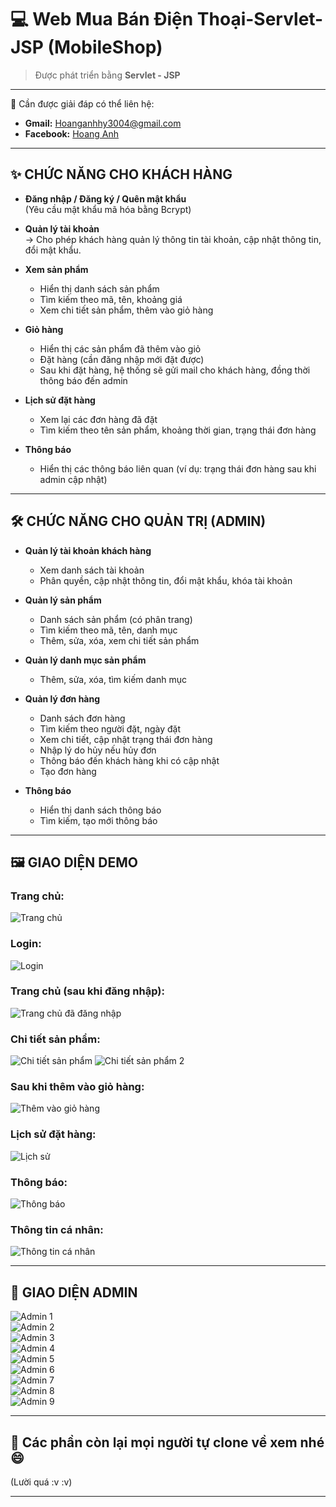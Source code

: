 # 💻 Web Mua Bán Điện Thoại-Servlet-JSP (MobileShop)

> Được phát triển bằng **Servlet - JSP**

---

📧 Cần được giải đáp có thể liên hệ:

- **Gmail:** Hoanganhhy3004@gmail.com  
- **Facebook:** [Hoang Anh](https://www.facebook.com/hoang.anh.373679)

---

## ✨ CHỨC NĂNG CHO KHÁCH HÀNG

- **Đăng nhập / Đăng ký / Quên mật khẩu**  
  (Yêu cầu mật khẩu mã hóa bằng Bcrypt)

- **Quản lý tài khoản**  
  → Cho phép khách hàng quản lý thông tin tài khoản, cập nhật thông tin, đổi mật khẩu.

- **Xem sản phẩm**  
  + Hiển thị danh sách sản phẩm  
  + Tìm kiếm theo mã, tên, khoảng giá  
  + Xem chi tiết sản phẩm, thêm vào giỏ hàng

- **Giỏ hàng**  
  + Hiển thị các sản phẩm đã thêm vào giỏ  
  + Đặt hàng (cần đăng nhập mới đặt được)  
  + Sau khi đặt hàng, hệ thống sẽ gửi mail cho khách hàng, đồng thời thông báo đến admin

- **Lịch sử đặt hàng**  
  + Xem lại các đơn hàng đã đặt  
  + Tìm kiếm theo tên sản phẩm, khoảng thời gian, trạng thái đơn hàng

- **Thông báo**  
  + Hiển thị các thông báo liên quan (ví dụ: trạng thái đơn hàng sau khi admin cập nhật)

---

## 🛠️ CHỨC NĂNG CHO QUẢN TRỊ (ADMIN)

- **Quản lý tài khoản khách hàng**  
  + Xem danh sách tài khoản  
  + Phân quyền, cập nhật thông tin, đổi mật khẩu, khóa tài khoản

- **Quản lý sản phẩm**  
  + Danh sách sản phẩm (có phân trang)  
  + Tìm kiếm theo mã, tên, danh mục  
  + Thêm, sửa, xóa, xem chi tiết sản phẩm

- **Quản lý danh mục sản phẩm**  
  + Thêm, sửa, xóa, tìm kiếm danh mục

- **Quản lý đơn hàng**  
  + Danh sách đơn hàng  
  + Tìm kiếm theo người đặt, ngày đặt  
  + Xem chi tiết, cập nhật trạng thái đơn hàng  
  + Nhập lý do hủy nếu hủy đơn  
  + Thông báo đến khách hàng khi có cập nhật  
  + Tạo đơn hàng

- **Thông báo**  
  + Hiển thị danh sách thông báo  
  + Tìm kiếm, tạo mới thông báo

---

## 🖼️ GIAO DIỆN DEMO

### Trang chủ:
![Trang chủ](https://github.com/user-attachments/assets/79a3e5ff-b6a3-4051-8cdd-9dbbb0fce7a7)

### Login:
![Login](https://github.com/user-attachments/assets/d8f44a66-d41a-4568-8207-7f2a6733a108)

### Trang chủ (sau khi đăng nhập):
![Trang chủ đã đăng nhập](https://github.com/user-attachments/assets/3e84a113-892f-44ce-adef-8b88d0486d25)

### Chi tiết sản phẩm:
![Chi tiết sản phẩm](https://github.com/user-attachments/assets/c5b95b0f-38c4-4cc3-9135-ec14474835f9)
![Chi tiết sản phẩm 2](https://github.com/user-attachments/assets/941eb002-b39a-4a4a-ad5d-e8d952756500)

### Sau khi thêm vào giỏ hàng:
![Thêm vào giỏ hàng](https://github.com/user-attachments/assets/894cded5-da0d-4426-b0d3-ffc980d50f09)

### Lịch sử đặt hàng:
![Lịch sử](https://github.com/user-attachments/assets/04a90cf4-57bd-4a22-9855-cd65c41c2015)

### Thông báo:
![Thông báo](https://github.com/user-attachments/assets/d9e58db8-cabc-46b8-87b8-8dfcf7f8b9d7)

### Thông tin cá nhân:
![Thông tin cá nhân](https://github.com/user-attachments/assets/2619c01b-1a2e-4709-b046-c2c0b310cbca)

---

## 👑 GIAO DIỆN ADMIN

![Admin 1](https://github.com/user-attachments/assets/76cd6421-73b7-4232-8de9-08d0e561a3e2)  
![Admin 2](https://github.com/user-attachments/assets/9f21dd5b-82cf-40b1-bfa5-f2dd86ba75ee)  
![Admin 3](https://github.com/user-attachments/assets/155f5400-74b1-4c8d-9193-820423106024)  
![Admin 4](https://github.com/user-attachments/assets/1791b529-0480-4dbc-8e5d-4b293d4e7870)  
![Admin 5](https://github.com/user-attachments/assets/424f42ad-76bc-417d-afd6-1c93a2691a6d)  
![Admin 6](https://github.com/user-attachments/assets/914c6487-c494-4fcc-8d17-cd54835f214b)  
![Admin 7](https://github.com/user-attachments/assets/c863e46e-490e-40cf-9b45-198457ac2545)  
![Admin 8](https://github.com/user-attachments/assets/ca735d4e-25ed-489c-a6c6-632d5e8a294b)  
![Admin 9](https://github.com/user-attachments/assets/ca779951-177c-4b6e-a70e-0d51f31067df)

---

## 🤝 Các phần còn lại mọi người tự clone về xem nhé 😄  
(Lười quá :v :v)

---

